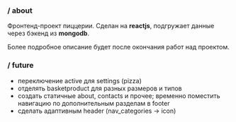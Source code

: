 ### / about

Фронтенд-проект пиццерии. Сделан на **reactjs**, подгружает данные через бэкенд из **mongodb**.

Более подробное описание будет после окончания работ над проектом.

### / future

-   переключение active для settings (pizza)
-   отделять basketproduct для разных размеров и типов
-   создать статичные about, contacts и прочее; временно поместить навигацию по дополнительным разделам в footer
-   сделать адаптивным header (nav_categories -> icon)

